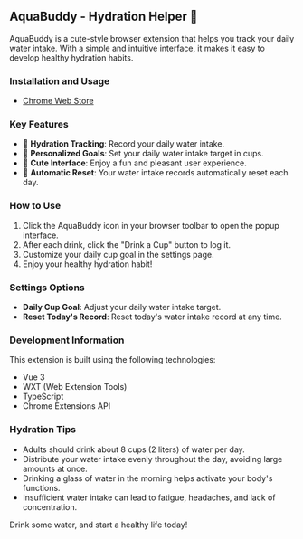 ## AquaBuddy - Hydration Helper 🐳

AquaBuddy is a cute-style browser extension that helps you track your daily water intake. With a simple and intuitive interface, it makes it easy to develop healthy hydration habits.

### Installation and Usage
- [Chrome Web Store](https://chromewebstore.google.com/detail/ogfdloamkhhelleacajfelmiieobccje)

### Key Features

- 🥤 **Hydration Tracking**: Record your daily water intake.
- 🎯 **Personalized Goals**: Set your daily water intake target in cups.
- 🌈 **Cute Interface**: Enjoy a fun and pleasant user experience.
- 🔄 **Automatic Reset**: Your water intake records automatically reset each day.

### How to Use

1. Click the AquaBuddy icon in your browser toolbar to open the popup interface.
2. After each drink, click the "Drink a Cup" button to log it.
3. Customize your daily cup goal in the settings page.
4. Enjoy your healthy hydration habit!

### Settings Options

- **Daily Cup Goal**: Adjust your daily water intake target.
- **Reset Today's Record**: Reset today's water intake record at any time.

### Development Information

This extension is built using the following technologies:
- Vue 3
- WXT (Web Extension Tools)
- TypeScript
- Chrome Extensions API

### Hydration Tips

- Adults should drink about 8 cups (2 liters) of water per day.
- Distribute your water intake evenly throughout the day, avoiding large amounts at once.
- Drinking a glass of water in the morning helps activate your body's functions.
- Insufficient water intake can lead to fatigue, headaches, and lack of concentration.

Drink some water, and start a healthy life today!